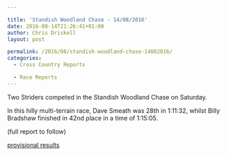 ```yaml
---

title: 'Standish Woodland Chase - 14/08/2016'
date: 2016-08-14T21:26:41+01:00
author: Chris Driskell
layout: post

permalink: /2016/08/standish-woodland-chase-14082016/
categories:
  - Cross Country Reports

  - Race Reports
---
```

Two Striders competed in the Standish Woodland Chase on Saturday.

In this hilly multi-terrain race, Dave Smeath was 28th in 1:11:32, whilst Billy Bradshaw finished in 42nd place in a time of 1:15:05.

(full report to follow)

[provisional results](https://www.stroudathleticclub.co.uk/Content/Results/standish_woodland_chase/standish_woodland_chase2016.pdf)